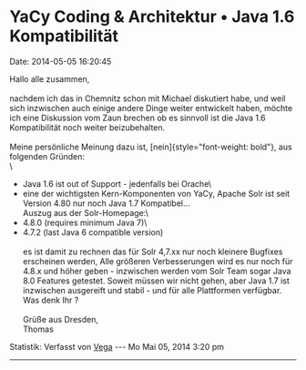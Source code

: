 YaCy Coding & Architektur • Java 1.6 Kompatibilität
===================================================

Date: 2014-05-05 16:20:45

Hallo alle zusammen,\
\
nachdem ich das in Chemnitz schon mit Michael diskutiert habe, und weil
sich inzwischen auch einige andere Dinge weiter entwickelt haben, möchte
ich eine Diskussion vom Zaun brechen ob es sinnvoll ist die Java 1.6
Kompatibilität noch weiter beizubehalten.\
\
Meine persönliche Meinung dazu ist, [nein]{style="font-weight: bold"},
aus folgenden Gründen:\
\
- Java 1.6 ist out of Support - jedenfalls bei Orache\
- eine der wichtigsten Kern-Komponenten von YaCy, Apache Solr ist seit
Version 4.80 nur noch Java 1.7 Kompatibel\...\
Auszug aus der Solr-Homepage:\
- 4.8.0 (requires minimum Java 7)\
- 4.7.2 (last Java 6 compatible version)\
\
es ist damit zu rechnen das für Solr 4,7.xx nur noch kleinere Bugfixes
erscheinen werden, Alle größeren Verbesserungen wird es nur noch für
4.8.x und höher geben - inzwischen werden vom Solr Team sogar Java 8.0
Features getestet. Soweit müssen wir nicht gehen, aber Java 1.7 ist
inzwischen ausgereift und stabil - und für alle Plattformen verfügbar.
Was denk Ihr ?\
\
Grüße aus Dresden,\
Thomas

Statistik: Verfasst von
[Vega](http://forum.yacy-websuche.de/memberlist.php?mode=viewprofile&u=69)
--- Mo Mai 05, 2014 3:20 pm

------------------------------------------------------------------------
